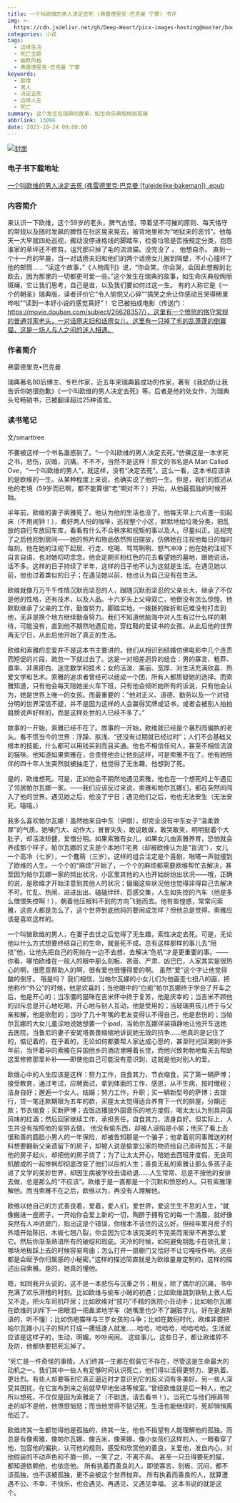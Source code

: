 ```yaml
---
title: 一个叫欧维的男人决定去死 (弗雷德里克·巴克曼 宁蒙) 书评
img: >-
  https://cdn.jsdelivr.net/gh/Deep-Heart/picx-images-hosting@master/boomments/一个叫欧维的男人决定去死.i58635qz6jk.webp
categories: 小说
tags:
  - 边缘生活
  - 死亡主题
  - 幽默风格
  - 弗雷德里克·巴克曼 宁蒙
keywords:
  - 欧维
  - 男人
  - 决定去死
  - 边缘人生
  - 死亡
summary: 这个发生在瑞典的故事，如生命庆典般绚丽斑斓
abbrlink: 13096
date: 2023-10-24 00:00:00
---
```


[![封面](https://cdn.jsdelivr.net/gh/Deep-Heart/picx-images-hosting@master/boomments/一个叫欧维的男人决定去死.i58635qz6jk.webp)]()
### 电子书下载地址
[一个叫欧维的男人决定去死 (弗雷德里克·巴克曼 [fuleidelike·bakeman]) .epub](https://url57.ctfile.com/f/23765157-960584742-09969f?p=9554)

### 内容简介
来认识一下欧维，这个59岁的老头，脾气古怪，带着坚不可摧的原则、每天恪守的常规以及随时发飙的脾性在社区晃来晃去，被背地里称为“地狱来的恶邻”。他每天一大早就四处巡视，搬动没停进格线的脚踏车，检查垃圾是否按规定分类，抱怨谁家的草坪还不修剪，诅咒那只掉了毛的流浪猫。没完没了 。    他想自杀。    直到一个十一月的早晨，当一对话痨夫妇和他们的两个话痨女儿搬到隔壁，不小心撞坏了他的邮筒……    “读这个故事，”《人物周刊》说，“你会笑，你会哭，会因此想搬到北欧去，因为那里的一切都更可爱一些。”这个发生在瑞典的故事，如生命庆典般绚丽斑斓，它让我们思考，自己是谁，以及我们要如何过这一生。    有的人称它是《一个的朝圣》瑞典版，读者评价它“令人愉悦又心碎”“搞笑之余让你感动且哭得稀里哗啦”“读到一本好小说的感觉真好”！    它已被拍成电影（传送门：https://movie.douban.com/subject/26628357/），这里有一个愤怒的恪守常规的普通邻家老头，一对话痨夫妇和话痨女儿、这里有一只掉了毛的乱蓬蓬的倒霉猫，这是一场人与人之间的迷人相遇。

### 作者简介
弗雷德里克•巴克曼

瑞典著名80后博主、专栏作家，近五年来瑞典最成功的作家，著有《我奶奶让我告诉你她很抱歉》《一个叫欧维的男人决定去死》等。后者是他的处女作，为瑞典头号畅销书，已被翻译超过25种语言。

### 读书笔记
文/smarttree

不要被这样一个书名蛊惑到了。“一个叫欧维的男人决定去死。”仿佛这是一本求死之书，悲伤，灰暗，沉痛。不不不，当然不是这样！原文的书名是A Man Called Ove，“一个叫欧维的男人”，就这样，没有“决定去死”。这么一看，这本书应该讲的是欧维的一生。从某种程度上来说，也确实说了他的一生。但是，我们的叙述从他的老境（59岁而已啊，都不能算很“老”啊对不？）开始，从他最孤独的时候开始。

半年前，欧维的妻子索雅死了。他认为他的生活也没了。他每天早上六点差一刻起床（不用闹钟！），煮好两人份的咖啡，巡视整个小区，默默地给垃圾分类，把乱放的自行车放回车库，看看有什么不合秩序和规矩的事以及人，尽量纠正。巡视完了之后他回到房间——她的照片和物品依然照旧摆放，仿佛她在注视他每日的每时每刻。他在她的注视下起居、行走、吃喝、骂骂咧咧、怒气冲冲；他在她的注视下自言自语，也对她叨叨念念。他会定期买粉红色的花去看望她的墓地，跟她说话，话不多。这样的日子持续了半年，这样的日子他不认为这就是生活。在遇见她以前，他也过着类似的日子；在遇见她以前，他也认为自己没有在生活。

欧维就像万万千千性情沉默而坚忍的人，跟随沉默而坚忍的父亲长大，继承了不仅是他的性格，还有技术，以及人品。十六岁头上父母双亡，他倒没有怎么惊惶。他默默继承了父亲的工作，勤奋努力，脚踏实地。一拨拨的挫折和厄难没有打击到他，无非是换个地方继续勤奋努力。我们不知道他脑海中对人生有过什么样的期待，可能没有，直到他不期然地遇见她，穿红鞋的爱读书的女孩。从此后他的世界再无宁日，从此后他开始了真正的生活。

欧维和索雅的恋爱并不是这本书主要讲的。他们从相识到结婚仿佛电影中几个连贯而短促的片段，疏忽一下就过去了。这是一对相差迥异的组合：男的寡言、粗莽、直率、非黑即白、迷恋数学和技术；女的活泼、美丽、宽厚、对生活充满欣喜、热爱文学和艺术。索雅的追求者曾经可以组成一个团，所有人都质疑她的选择。而索雅知道，只有他会每天陪她坐火车下班，只有他会倾听她所有的诉说，只有他会认为，她是世界上唯一的女孩。而最重要的：“他对正义、道德、勤劳以及一个对错分明的世界深信不疑，并不是因为这样的人会赢得奖牌或证书，或者会被别人拍拍肩膀说声好样的，而是这样处世的人已经不多了。”

故事的一开始，索雅已经不在了。故事的一开始，欧维就已经是个暴烈而偏执的老头。看不惯当今的世界：浮躁、肤浅、“还没有过期就已经过时”；人们不会基础又根本的技能，什么都可以用钱买到而且买通。他也不相信任何人，甚至不相信流浪的猫咪。他知道如果索雅在，会责怪他会让他别这样，可是索雅不在了。他有她陪伴的四十年人生突然就被抽走了，他觉得了无生趣，他想到了死。

是的，欧维想死。可是，正如他会不期然地遇见索雅，他也在一个想死的上午遇见了邻居帕尔瓦娜一家。——我们应该反过来说，索雅和帕尔瓦娜们，都在突然间闯入了他的世界。遇见她之后，他没了宁日；遇见他们之后，他也无法安生（无法安死。嘻嘻。）

我多么喜欢帕尔瓦娜！虽然她来自中东（伊朗），却完全没有中东女子“温柔敦厚”的气质。她嗓门大、动作大，冒冒失失，敢说敢做，敢哭敢笑，明明挺着个大肚子，却活泼矫健，爱憎分明。如果索雅有女儿，如果女儿由索雅养育，恐怕就会养成那个样子。帕尔瓦娜的丈夫是个本地IT宅男（却被欧维认为是“盲流”），女儿一个高冷（七岁），一个蠢萌（三岁）。这样的组合注定是个喜剧，啪嗒一声就撞到了欧维的人生。一个个的“麻烦”开始了，一个个的麻烦都需要欧维帮忙去解决，甚至因为帕尔瓦娜一家的频出状况，小区里其他的人也开始纷纷出状况——哦，正确的说，是欧维才开始注意到其他人的状况；偏偏这些状况他也觉得非得自己去解决不可。忙乱、热闹、进进出出、磕磕绊绊、百感交集，人生如失控的汽车（他是多么憎恨失控啊！），朝着他压根料不到的方向飞驰而去。他有些惶惑，常常问索雅，这些人都是怎么了，这个世界到底他妈的要闹成怎样？但他总是觉得，索雅应该是喜欢这样的。

一个叫做欧维的男人，在妻子去世之后觉得了无生趣，索性决定去死。可是，无论他以什么方式想要终结自己的生命，就是死不成。总有这样那样的事儿去“阻挠”他，让他先把自己的死抛在一边不去想，去解决“危机”才是更重要的事。——你看，哪怕欧维在一般人的眼中那么刻板、吝啬、严肃、凶巴巴，人家其实是很热心的啊，很愿意帮助人的啊，很有爱也很懂得爱的啊。
虽然“爱”这个字让他觉得酸的倒牙。
哦是吗？
我们相信，当帕尔瓦娜的小女儿们为他画歪七扭八的画，把他称作“外公”的时候，他是欢喜的；当他眼中的“白痴”帕尔瓦娜终于学会了开车之后，他是开心的；当冻僵的猫咪在吉米怀中终于复苏，他是庆幸的；当吉米不顾他的训斥总是开心地吃喝，开心地与别人互动，他是受用的；当玻璃男孩儿终于与父亲和解，他是欣慰的；当吵了几十年嘴的老友变得认不得自己，他是悲伤的；当帕尔瓦娜的大女儿羞涩地说她想要一个ipad，当帕尔瓦娜佯装镇静地让他开车送她去医院，当鲁尼的妻子安妮塔畏畏缩缩地诉说她无效的抗争……他真的是记住了的，惦记着的，在乎着的，无论如何都要帮人家达成心愿的，甚至时光回溯到许多年前，当怀着孕的索雅在异国他乡的酒店里睡着长觉，而他兴致勃勃地每天去帮助这里修修那里补补——即使他自己可能没有意识到，这就是他对别人的爱。

欧维心中的人生应该是这样：努力工作，自食其力，节衣缩食，买了第一辆萨博；接受教育，通过考试，应聘面试，拿到体面的工作，感恩，从不生病，按时缴税；洁身自好；邂逅一个女人，结婚；努力工作，升职；买一辆新型号的萨博；去银行，贷一笔还款期限为五年的款，买座太太觉得适合养育下一代的排屋，分期还款；节衣缩食；买新萨博；去饭店播放外国音乐的地方度假，喝太太认为别具异国风味的红酒；然后回家继续工作，承担责任，自食其力，洁身自好。但实际上，人生并没有按照他的安排去做。
他没有偷东西，却被人诬陷是小偷；他买了看上去很和善的圆脸小男人的一年保险，却被告知那是一个骗子；他拿着前同事赠送的材料想要翻新父亲遗留下的房子，却被人说是偷拿公家的物资给自己添砖加瓦；不是他的房子起火，却把他的房子烧了；为了让太太开心，陪她去西班牙度假，无良司机酿成的一起惨祸却彻底改变了他们以后的人生；善良无私的索雅让那么多孩子走进了文学的美妙世界，却因生病被学校去请劝退……人生常常、总是不按他的安排去做，总是那么的“不应该”。欧维于是一直都是一个沉默和愤怒的人。只有索雅理解他。而当索雅不在之后，欧维以为，再没有人理解他。

欧维以他自己的方式善良着，爱着，爱人们，爱世界，爱这生生不息的人生，“就像搬进一座房子，一开始你会爱上新的一切，陶醉于拥有它的每一个清晨，就好像突然有人冲进房门，指出这是个错误，你根本不该住的这么好。但经年累月房子的外墙开始陈旧，木板七翘八裂，你会因为它本该完美的不完美而渐渐不再那么爱它。然后你渐渐熟谙所有的破绽和瑕疵。天冷的时候，如何避免钥匙卡在锁孔里；哪块地板踩上去的时候容易弯曲；怎么打开一扇橱门又恰好不让它嘎吱作响。这些都是会赋予你归属感的小秘密。”这样的描述简直就是为欧维量身定制的，这样的描述出自索雅。是的，她真的懂他。


嗯，如同我开头说的，这不是一本悲伤与沉重之书；相反，除了偶尔的沉痛，书中充满了欢乐滑稽的时刻。比如欧维与偷车小贼的初遇；比如欧维跳到铁轨上救人后又不走，把火车司机吓尿；比如欧维对“技巧”不精的医院小丑动手；比如帕尔瓦娜在欧维的训斥下一把眼泪一把鼻涕地学车（她嘴里也少不了蹦脏字儿，好在是波斯语的，听不懂）；比如伤疤猫咪与三岁女孩的斗争；比如在数码时代，欧维非要把帕尔瓦娜小儿子的照片打成一摞纸逢人就发……哈哈，哈哈哈，哈哈哈哈。生活就应该是这样子的，生动，明媚，吵吵闹闹。
这些事儿，这些日子，都让欧维猝不及防，他都快要把死忘掉了。

“死亡是一件奇怪的事情。人们终其一生都在假装它不存在，尽管这是生命最大的动机之一。我们其中一些人有足够时间认识死亡，他们得以活得更努力、更执着、更壮烈。有些人却要等到它真正逼近时才意识到它的反义词有多美好。另一些人深受其困扰，在它宣布到来之前就早早地坐进等候室。”曾经欧维就是后一种人，他之所以想死，不仅仅是因为索雅走了（不剧透，请去看书！）。当死亡与他们擦肩带走的却不是他，他愤恨恼怒；而当他觉得不惦记死，生活也能继续时，死却悄悄离他近了。

欧维终其一生都觉得他是孤独的，终其一生，他也不指望有人能理解他的孤独。而总是有像索雅，像帕尔瓦娜，像吉米，像莱娜，像小女孩们这样的人，一眼看穿了他，包容他的偏执，认可他的规则，感受和欣赏他的善良，关爱他，发自内心，对他假装的不动声色和不屑一顾，一笑了之，不离不弃。
甚至一只丑得要死的猫，都知道依赖他，也依恋他。
所有执着而善良的人，即使寡言、刻板、沉闷，都不该孤独，也不该被孤独，更不会被这个世界抛弃。
所有执着而善良的人，就算遭遇不公、不幸、不快乐，也会遇见、再遇见、又遇见幸福。
这本书说的就是这个。
